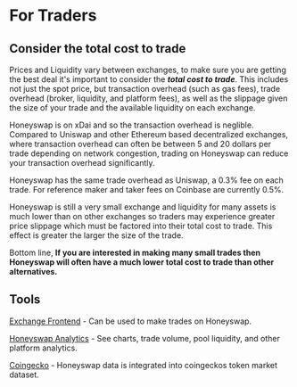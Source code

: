 # For Traders

## Consider the total cost to trade 

Prices and Liquidity vary between exchanges, to make sure you are getting the best deal it's important to consider the _**total cost to trade**_. This includes not just the spot price, but transaction overhead \(such as gas fees\), trade overhead \(broker, liquidity, and platform fees\), as well as the slippage given the size of your trade and the available liquidity on each exchange. 

Honeyswap is on xDai and so the transaction overhead is neglible. Compared to Uniswap and other Ethereum based decentralized exchanges, where transaction overhead can often be between 5 and 20 dollars per trade depending on network congestion, trading on Honeyswap can reduce your transaction overhead significantly. 

Honeyswap has the same trade overhead as Uniswap, a 0.3% fee on each trade. For reference maker and taker fees on Coinbase are currently 0.5%. 

Honeyswap is still a very small exchange and liquidity for many assets is much lower than on other exchanges so traders may experience greater price slippage which must be factored into their total cost to trade. This effect is greater the larger the size of the trade.  

Bottom line, **If you are interested in making many small trades then Honeyswap will often have a much lower total cost to trade than other alternatives.** 

## Tools

[Exchange Frontend](https://honeyswap.org/#/swap) - Can be used to make trades on Honeyswap.

[Honeyswap Analytics](https://info.honeyswap.org) - See charts, trade volume, pool liquidity, and other platform analytics. 

[Coingecko](https://www.coingecko.com/en) - Honeyswap data is integrated into coingeckos token market dataset.  




